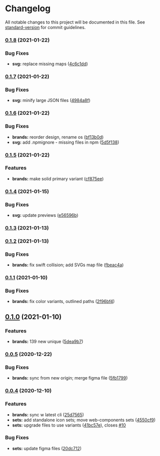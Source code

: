 # Changelog

All notable changes to this project will be documented in this file. See [standard-version](https://github.com/conventional-changelog/standard-version) for commit guidelines.

### [0.1.8](https://github.com/gorango/glyphs/compare/@glyphs/brands-v0.1.7...@glyphs/brands-v0.1.8) (2021-01-22)


### Bug Fixes

* **svg:** replace missing maps ([4c6c1dd](https://github.com/gorango/glyphs/commit/4c6c1dd2baa2b51813437e1681554a2c8c0b2e48))

### [0.1.7](https://github.com/gorango/glyphs/compare/@glyphs/brands-v0.1.6...@glyphs/brands-v0.1.7) (2021-01-22)


### Bug Fixes

* **svg:** minify large JSON files ([4984a8f](https://github.com/gorango/glyphs/commit/4984a8fdc2301c08bc6569f49cd9cb79b86d5b9b))

### [0.1.6](https://github.com/gorango/glyphs/compare/@glyphs/brands-v0.1.5...@glyphs/brands-v0.1.6) (2021-01-22)


### Bug Fixes

* **brands:** reorder design, rename os ([bf13b0d](https://github.com/gorango/glyphs/commit/bf13b0d586ba7676fb5dc19323a6ecfbd038f90d))
* **svg:** add .npmignore - missing files in npm ([5d5f138](https://github.com/gorango/glyphs/commit/5d5f1382c2b06c67946b767a638bdb018cce1240))

### [0.1.5](https://github.com/gorango/glyphs/compare/@glyphs/brands-v0.1.4...@glyphs/brands-v0.1.5) (2021-01-22)


### Features

* **brands:** make solid primary variant ([cf875ee](https://github.com/gorango/glyphs/commit/cf875ee418ea48696415953f63e00d6e89bc7cb2))

### [0.1.4](https://github.com/gorango/glyphs/compare/@glyphs/brands-v0.1.3...@glyphs/brands-v0.1.4) (2021-01-15)


### Bug Fixes

* **svg:** update previews ([e56596b](https://github.com/gorango/glyphs/commit/e56596b904e32618cf81091578d2d455924ed7cf))

### [0.1.3](https://github.com/gorango/glyphs/compare/@glyphs/brands-v0.1.2...@glyphs/brands-v0.1.3) (2021-01-13)

### [0.1.2](https://github.com/gorango/glyphs/compare/@glyphs/brands-v0.1.1...@glyphs/brands-v0.1.2) (2021-01-13)


### Bug Fixes

* **brands:** fix swift collision; add SVGs map file ([fbeac4a](https://github.com/gorango/glyphs/commit/fbeac4a5a1d57997c3106313bca99c0729349368))

### [0.1.1](https://github.com/gorango/glyphs/compare/@glyphs/brands-v0.1.0...@glyphs/brands-v0.1.1) (2021-01-10)


### Bug Fixes

* **brands:** fix color variants, outlined paths ([2f96bf4](https://github.com/gorango/glyphs/commit/2f96bf4f23b8abc4413d5cca0c937418cf3c80a9))

## [0.1.0](https://github.com/gorango/glyphs/compare/@glyphs/brands-v0.0.5...@glyphs/brands-v0.1.0) (2021-01-10)


### Features

* **brands:** 139 new unique ([5dea9b7](https://github.com/gorango/glyphs/commit/5dea9b756b70d0ed2bac73c9e67bbd149a93b4cb))

### [0.0.5](https://github.com/gorango/glyphs/compare/@glyphs/brands-v0.0.4...@glyphs/brands-v0.0.5) (2020-12-22)


### Bug Fixes

* **brands:** sync from new origin; merge figma file ([5fb1799](https://github.com/gorango/glyphs/commit/5fb1799ce7d288cd736b8951d0108f73a0a7a868))

### [0.0.4](https://github.com/gorango/glyphs/compare/@glyphs/flags-v0.0.3...@glyphs/flags-v0.0.4) (2020-12-10)


### Features

* **brands:** sync w latest cli ([25d7565](https://github.com/gorango/glyphs/commit/25d7565c4fcc29218d7112df8ece60c186844801))
* **sets:** add standalone icon sets; move web-components sets ([4550cf9](https://github.com/gorango/glyphs/commit/4550cf9c0feff1f4c33223af74e049b992a9a4f8))
* **sets:** upgrade files to use variants ([41bc57e](https://github.com/gorango/glyphs/commit/41bc57e9674ecd83e701653330dc1c293a821618)), closes [#10](https://github.com/gorango/glyphs/issues/10)


### Bug Fixes

* **sets:** update figma files ([20dc712](https://github.com/gorango/glyphs/commit/20dc712d7673699e0714c83930b08c3c218fc9e5))
